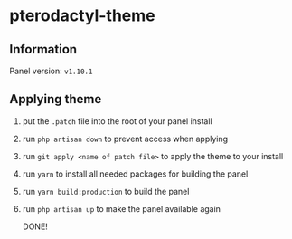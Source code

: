 # pterodactyl-theme

## Information

Panel version: `v1.10.1`

## Applying theme

1. put the `.patch` file into the root of your panel install
2. run `php artisan down` to prevent access when applying
3. run `git apply <name of patch file>` to apply the theme to your install
4. run `yarn` to install all needed packages for building the panel
5. run `yarn build:production` to build the panel
6. run `php artisan up` to make the panel available again

   DONE!
